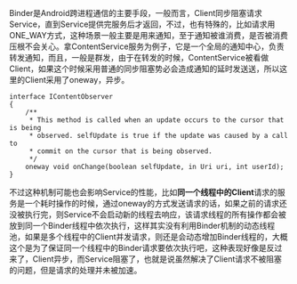 Binder是Android跨进程通信的主要手段，一般而言，Client同步阻塞请求Service，直到Service提供完服务后才返回，不过，也有特殊的，比如请求用ONE_WAY方式，这种场景一般主要是用来通知，至于通知被谁消费，是否被消费压根不会关心。拿ContentService服务为例子，它是一个全局的通知中心，负责转发通知，而且，一般是群发，由于在转发的时候，ContentService被看做Client，如果这个时候采用普通的同步阻塞势必会造成通知的延时发送送，所以这里的Client采用了oneway，异步。

	interface IContentObserver
	{
	    /**
	     * This method is called when an update occurs to the cursor that is being
	     * observed. selfUpdate is true if the update was caused by a call to
	     * commit on the cursor that is being observed.
	     */
	    oneway void onChange(boolean selfUpdate, in Uri uri, int userId);
	}

不过这种机制可能也会影响Service的性能，比如**同一个线程中的Client**请求的服务是一个耗时操作的时候，通过oneway的方式发送请求的话，如果之前的请求还没被执行完，则Service不会启动新的线程去响应，该请求线程的所有操作都会被放到同一个Binder线程中依次执行，这样其实没有利用Binder机制的动态线程池，如果是多个线程中的Client并发请求，则还是会动态增加Binder线程的，大概这个是为了保证同一个线程中的Binder请求要依次执行吧，这种表现好像是反过来了，Client异步，而Service阻塞了，也就是说虽然解决了Client请求不被阻塞的问题，但是请求的处理并未被加速。